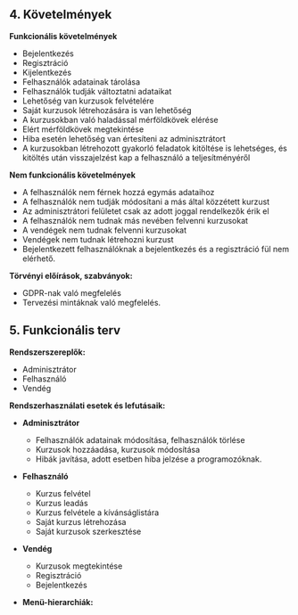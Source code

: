 ## 4. Követelmények

**Funkcionális követelmények**
  - Bejelentkezés
  - Regisztráció
  - Kijelentkezés
  - Felhasználók adatainak tárolása
  - Felhasználók tudják változtatni adataikat
  - Lehetőség van kurzusok felvételére
  - Saját kurzusok létrehozására is van lehetőség
  - A kurzusokban való haladással mérföldkövek elérése
  - Elért mérföldkövek megtekintése
  - Hiba esetén lehetőség van értesíteni az adminisztrátort
  - A kurzusokban létrehozott gyakorló feladatok kitöltése is lehetséges, és kitöltés után visszajelzést kap a felhasználó a teljesítményéről

  **Nem funkcionális követelmények**
  - A felhasználók nem férnek hozzá egymás adataihoz
  - A felhasználók nem tudják módosítani a más által közzétett kurzust
  - Az adminisztrátori felületet csak az adott joggal rendelkezők érik el
  - A felhasználók nem tudnak más nevében felvenni kurzusokat
  - A vendégek nem tudnak felvenni kurzusokat
  - Vendégek nem tudnak létrehozni kurzust
  - Bejelentkezett felhasználóknak a bejelentkezés és a regisztráció fül nem elérhető.

  **Törvényi előírások, szabványok:**
  - GDPR-nak való megfelelés
  - Tervezési mintáknak való megfelelés.

  ## 5. Funkcionális terv

  **Rendszerszereplők:**
  - Adminisztrátor
  - Felhasználó
  - Vendég

  **Rendszerhasználati esetek és lefutásaik:**
  - **Adminisztrátor**
    - Felhasználók adatainak módosítása, felhasználók törlése
    - Kurzusok hozzáadása, kurzusok módosítása
    - Hibák javítása, adott esetben hiba jelzése a programozóknak.
  - **Felhasználó**
    - Kurzus felvétel
    - Kurzus leadás
    - Kurzus felvétele a kívánságlistára
    - Saját kurzus létrehozása
    - Saját kurzusok szerkesztése

  - **Vendég**
    - Kurzusok megtekintése
    - Regisztráció
    - Bejelentkezés

  - **Menü-hierarchiák:**


